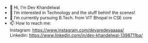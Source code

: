 - 👋 Hi, I’m Dev Khandelwal
- 👀 I’m interested in Technology and the stuff behinf the scenes!
- 🌱 I’m currently pursuing B.Tech. from VIT Bhopal in CSE core
- 📫 How to reach me: </br>
      Instagram: https://www.instagram.com/devaredevaaaaa/ </br>
      Linkedin: https://www.linkedin.com/in/dev-khandelwal-1398711ba/

<!---
devkhandelwal22/devkhandelwal22 is a ✨ special ✨ repository because its `README.md` (this file) appears on your GitHub profile.
You can click the Preview link to take a look at your changes.
--->
